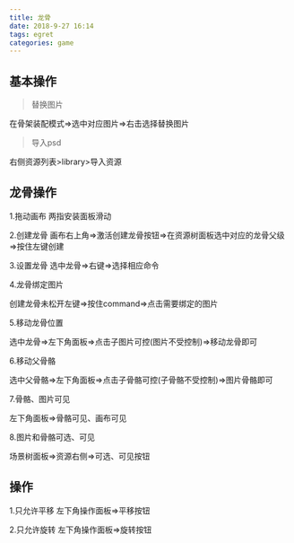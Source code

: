```yaml
---
title: 龙骨
date: 2018-9-27 16:14
tags: egret
categories: game
---
```




## 基本操作

> 替换图片

在骨架装配模式=>选中对应图片=>右击选择替换图片


> 导入psd


右侧资源列表>library>导入资源

<div><!-- more--></div>


## 龙骨操作

1.拖动画布
两指安装面板滑动

2.创建龙骨
画布右上角=>激活创建龙骨按钮=>在资源树面板选中对应的龙骨父级=>按住左键创建

3.设置龙骨
选中龙骨=>右键=>选择相应命令

4.龙骨绑定图片

创建龙骨未松开左键=>按住command=>点击需要绑定的图片

5.移动龙骨位置

选中龙骨=>左下角面板=>点击子图片可控(图片不受控制)=>移动龙骨即可

6.移动父骨骼

选中父骨骼=>左下角面板=>点击子骨骼可控(子骨骼不受控制)=>图片骨骼即可


7.骨骼、图片可见

左下角面板=>骨骼可见、画布可见


8.图片和骨骼可选、可见

场景树面板=>资源右侧=>可选、可见按钮


## 操作

1.只允许平移
左下角操作面板=>平移按钮

2.只允许旋转
左下角操作面板=>旋转按钮


